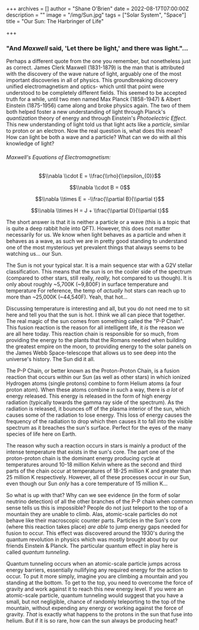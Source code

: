 +++
archives = []
author = "Shane O'Brien"
date = 2022-08-17T07:00:00Z
description = ""
image = "/img/Sun.jpg"
tags = ["Solar System", "Space"]
title = "Our Sun: The Harbringer of Life"

+++
### "And _Maxwell_ said, 'Let there be light,' and there was light."...

Perhaps a different quote from the one you remember, but nonetheless just as correct. James Clerk Maxwell (1831-1879) is the man that is attributed with the discovery of the wave nature of light, arguably one of the most important discoveries in all of physics. This groundbreaking discovery unified electromagnetism and optics- which until that point were understood to be completely different fields. This seemed to be accepted truth for a while, until two men named Max Planck (1858-1947) & Albert Einstein (1875-1956) came along and broke physics again. The two of them both helped foster a new understanding of light through Planck's _quantization_ theory of energy and through Einstein's _Photoelectric Effect._ This new understanding of light told us that light acts like a _particle_, similar to proton or an electron. Now the real question is, what does this mean? How can light be both a wave and a particle? What can we do with all this knowledge of light?

###### Maxwell's Equations of Electromagnetism:

$$\\nabla \\cdot E = \\frac{\\rho}{\\epsilon_{0}}$$

$$\\nabla \\cdot B = 0$$

$$\\nabla \\times E = -\\frac{\\partial B}{\\partial t}$$

$$\\nabla \\times H = J + \\frac{\\partial D}{\\partial t}$$

The short answer is that it is neither a particle or a wave (this is a topic that is quite a deep rabbit hole into QFT). However, this does not matter necessarily for us. We know when light behaves as a particle and when it behaves as a wave, as such we are in pretty good standing to understand one of the most mysterious yet prevalent things that always seems to be watching us... our Sun.

The Sun is not your typical star. It is a main sequence star with a G2V stellar classification. This means that the sun is on the cooler side of the spectrum (compared to other stars, still really, _really,_ hot compared to us though). It is only about roughly \~5,700K (\~9,800F) in surface temperature and temperature For reference, the temp of _actually_ hot stars can reach up to more than \~25,000K (\~44,540F). Yeah, that hot...

Discussing temperature is interesting and all, but you do not need me to sit here and tell you that the sun is hot. I think we all can piece that together. The real magic of the sun comes from something called the "P-P Chain". This fusion reaction is the reason for all intelligent life, it _is_ the reason we are all here today. This reaction chain is responsible for so much, from providing the energy to the plants that the Romans needed when building the greatest empire on the moon, to providing energy to the solar panels on the James Webb Space-telescope that allows us to see deep into the universe's history. The Sun did it all.

The P-P Chain, or better known as the Proton-Proton Chain, is a fusion reaction that occurs within our Sun (as well as other stars) in which ionized Hydrogen atoms (single protons) combine to form Helium atoms (a four proton atom). When these atoms combine in such a way, there is _a lot_ of energy released. This energy is released in the form of high energy radiation (typically towards the gamma ray side of the spectrum). As the radiation is released, it bounces off of the plasma interior of the sun, which causes some of the radiation to lose energy. This loss of energy causes the frequency of the radiation to drop which then causes it to fall into the visible spectrum as it breaches the sun's surface. Perfect for the eyes of the many species of life here on Earth. 

The reason why such a reaction occurs in stars is mainly a product of the intense temperature that exists in the sun's core. The part one of the proton-proton chain is the dominant energy producing cycle at temperatures around 10-18 million Kelvin where as the second and third parts of the chain occur at temperatures of 18-25 million K and greater than 25 million K respectively. However, all of these processes occur in our Sun, even though our Sun _only_ has a core temperature of 15 million K...

So what is up with that? Why can we see evidence (in the form of solar neutrino detection) of all the other branches of the P-P chain when common sense tells us this is impossible? People do not just teleport to the top of a mountain they are unable to climb. Alas, atomic-scale particles do not behave like their macroscopic counter parts. Particles in the Sun's core (where this reaction takes place) _are able_ to jump energy gaps needed for fusion to occur. This effect was discovered around the 1930's during the quantum revolution in physics which was mostly brought about by our friends Einstein & Planck. The particular quantum effect in play here is called _quantum tunneling_. 

Quantum tunneling occurs when an atomic-scale particle jumps across energy barriers, essentially nullifying any required energy for the action to occur. To put it more simply, imagine you are climbing a mountain and you standing at the bottom. To get to the top, you need to overcome the force of gravity and work against it to reach this new energy level. If you were an atomic-scale particle, quantum tunneling would suggest that you have a small, but not negligible, chance of randomly teleporting to the top of the mountain, without expending any energy or working against the force of gravity. _That_ is exactly what happens to the protons in the sun that fuse into helium. But if it is so rare, how can the sun always be producing heat?